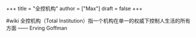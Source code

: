 +++
title = "全控机构"
author = ["Max"]
draft = false
+++

\#wiki
全控机构（Total Institution）指一个机构在单一的权威下控制人生活的所有方面 —— Erving Goffman
